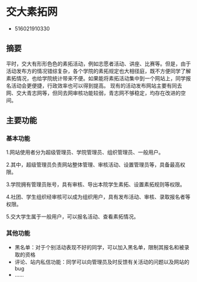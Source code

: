 # 交大素拓网

- 516021910330

## 摘要

平时，交大有形形色色的素拓活动，例如志愿者活动、讲座、比赛等。但是，由于活动发布方的情况错综复杂，各个学院的素拓规定也大相径庭，既不方便同学了解素拓情况，也给学院统计带来不便。如果能将素拓活动集中到一个网站上，同学报名活动会更便捷，行政效率也可以得到提高。
现有的活动发布网站主要有同去网、交大青志网等，但同去网审核功能较弱，青志网不够稳定，均存在改进的空间。

## 主要功能

### 基本功能

1.网站使用者分为超级管理员、学院管理员、组织管理员、一般用户。

2.其中，超级管理员负责网站整体管理、审核活动、设置管理员等，具备最高权限。

3.学院拥有管理员账号，具有审核、导出本院学生素拓、设置素拓规则等权限。

4.社团、学生组织经审核可以成为组织用户，具有发布活动、审核、录取报名者等权限。

5.交大学生属于一般用户，可以报名活动、查看素拓情况。

### 其他功能

- 黑名单：对于个别活动表现不好的同学，可以加入黑名单，限制其报名和被录取的资格
- 评论、站内私信功能：同学可以向管理员及时反馈有关活动的问题以及网站的bug
- ……
